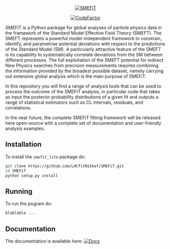<p align="center">
  <a href="https://lhcfitnikhef.github.io/SMEFT/"><img alt="SMEFiT" src=https://github.com/LHCfitNikhef/SMEFT/blob/master/docs/sphinx/_assets/logo.png/>
</a>
</p>

<p align="center">
  <a href="https://www.codefactor.io/repository/github/lhcfitnikhef/smefit/"><img src="https://www.codefactor.io/repository/github/lhcfitnikhef/smefit/badge" alt="CodeFactor" /></a>
</p>


SMEFiT is a Python package for global analyses of particle physics data in the framework of the Standard Model Effective Field Theory (SMEFT). The SMEFT represents a powerful model-independent framework to constrain, identify, and parametrise potential deviations with respect to the predictions of the Standard Model (SM). A particularly attractive feature of the SMEFT is its capability to systematically correlate deviations from the SM between different processes. The full exploitation of the SMEFT potential for indirect New Physics searches from precision measurements requires combining the information provided by the broadest possible dataset, namely carrying out extensive global analysis which is the main purpose of SMEFiT.

In this repository you will find a range of analysis tools that can be used to process the outcome of the SMEFiT analysis, in particular code that takes as input the posterior probability distributions of a given fit and outputs a range of statistical estimators such as CL intervals, residuals, and correlations.

In the near future, the complete SMEFiT fitting framework will be released here open-source with a complete set of documentation and user-friendly analysis examples.

## Installation

To install the ``smefit_lite`` package do:

```bash
git clone https://github.com/LHCfitNikhef/SMEFiT.git
cd SMEFiT
python setup.py install
```

## Running
To run the pogram do:
```bash
blablabla ... 
```
## Documentation

The documentation is available here: <a href="https://lhcfitnikhef.github.io/SMEFT/"><img alt="Docs" src="https://github.com/LHCfitNikhef/SMEFT/workflows/docs/badge.svg"></a>